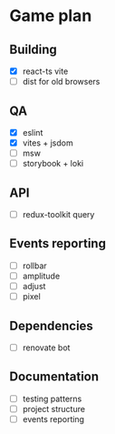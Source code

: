 # Game plan

## Building
- [x] react-ts vite
- [ ] dist for old browsers

## QA
- [x] eslint
- [x] vites + jsdom
- [ ] msw
- [ ] storybook + loki

## API
- [ ] redux-toolkit query

## Events reporting
- [ ] rollbar
- [ ] amplitude
- [ ] adjust
- [ ] pixel

## Dependencies
- [ ] renovate bot

## Documentation
- [ ] testing patterns
- [ ] project structure
- [ ] events reporting
